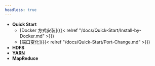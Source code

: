 ```yaml
---
headless: true
---
```




- **Quick Start**
  - [Docker 方式安装]({{< relref "/docs/Quick-Start/Install-by-Docker.md" >}})
  - [端口变化]({{< relref "/docs/Quick-Start/Port-Change.md" >}})
- **HDFS**
- **YARN**
- **MapReduce**
